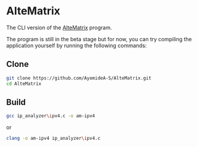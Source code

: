 # AlteMatrix

The CLI version of the [AlteMatrix](https://github.com/AyomideA-S/AlteMatrix_python) program.

The program is still in the beta stage but for now, you can try compiling the application yourself by running the following commands:

## Clone

```bash
git clone https://github.com/AyomideA-S/AlteMatrix.git
cd AlteMatrix
```

## Build

```bash
gcc ip_analyzer\ipv4.c -o am-ipv4
```

or

```bash
clang -o am-ipv4 ip_analyzer\ipv4.c
```
